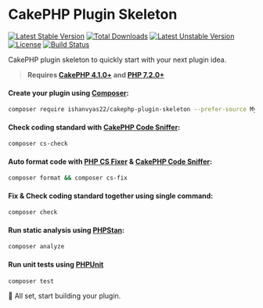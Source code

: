 # CakePHP Plugin Skeleton

[![Latest Stable Version](https://poser.pugx.org/ishanvyas22/cakephp-plugin-skeleton/v)](//packagist.org/packages/ishanvyas22/cakephp-plugin-skeleton)
[![Total Downloads](https://poser.pugx.org/ishanvyas22/cakephp-plugin-skeleton/downloads)](//packagist.org/packages/ishanvyas22/cakephp-plugin-skeleton)
[![Latest Unstable Version](https://poser.pugx.org/ishanvyas22/cakephp-plugin-skeleton/v/unstable)](//packagist.org/packages/ishanvyas22/cakephp-plugin-skeleton)
[![License](https://poser.pugx.org/ishanvyas22/cakephp-plugin-skeleton/license)](//packagist.org/packages/ishanvyas22/cakephp-plugin-skeleton)
[![Build Status](https://travis-ci.com/ishanvyas22/cakephp-plugin-skeleton.svg?branch=master)](https://travis-ci.com/ishanvyas22/cakephp-plugin-skeleton)

CakePHP plugin skeleton to quickly start with your next plugin idea.

> **Requires [CakePHP 4.1.0+](https://book.cakephp.org/4/en/index.html) and [PHP 7.2.0+](https://php.net/releases/)**


#### Create your plugin using [Composer](https://getcomposer.org):

```bash
composer require ishanvyas22/cakephp-plugin-skeleton --prefer-source MyAwesomePlugin
```

#### Check coding standard with [CakePHP Code Sniffer](https://github.com/cakephp/cakephp-codesniffer):
```bash
composer cs-check
```

#### Auto format code with [PHP CS Fixer](https://github.com/FriendsOfPhp/PHP-CS-Fixer) & [CakePHP Code Sniffer](https://github.com/cakephp/cakephp-codesniffer):
```bash
composer format && composer cs-fix
```

#### Fix & Check coding standard together using single command:
```bash
composer check
```

#### Run static analysis using [PHPStan](https://github.com/phpstan/phpstan/):
```bash
composer analyze
```

#### Run unit tests using [PHPUnit](https://github.com/sebastianbergmann/phpunit)
```bash
composer test
```

👷 All set, start building your plugin.
